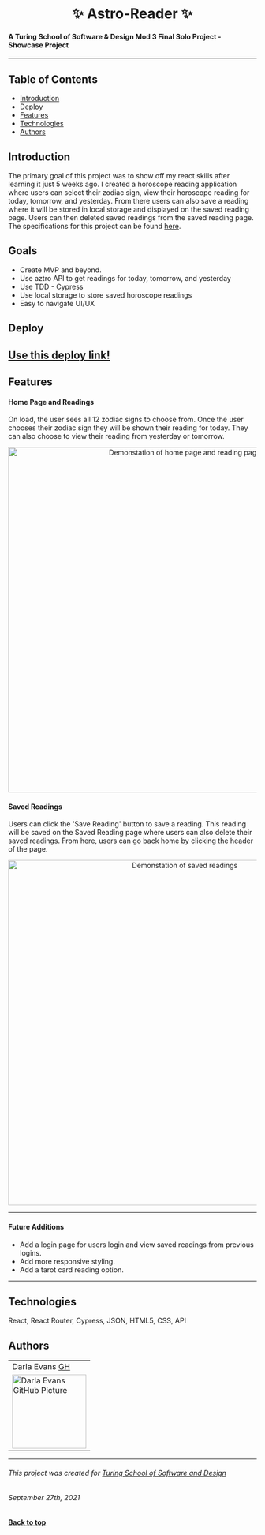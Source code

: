 <h1 align="center">✨ Astro-Reader ✨</h1>  

#### A Turing School of Software & Design Mod 3 Final Solo Project - Showcase Project

---

## Table of Contents
* [Introduction](#introduction)
* [Deploy](#Deploy)
* [Features](#features)
* [Technologies](#technologies)
* [Authors](#authors)

## Introduction
The primary goal of this project was to show off my react skills after learning it just 5 weeks ago. I created a horoscope reading application where users can select their zodiac sign, view their horoscope reading for today, tomorrow, and yesterday. From there users can also save a reading where it will be stored in local storage and displayed on the saved reading page. Users can then deleted saved readings from the saved reading page. The specifications for this project can be found [here](https://frontend.turing.edu/projects/module-3/showcase.html).


## Goals
* Create MVP and beyond.
* Use aztro API to get readings for today, tomorrow, and yesterday
* Use TDD - Cypress 
* Use local storage to store saved horoscope readings
* Easy to navigate UI/UX  

## Deploy
[Use this deploy link!](https://astro-reader-de.herokuapp.com/)
---

## Features

#### Home Page and Readings
On load, the user sees all 12 zodiac signs to choose from. Once the user chooses their zodiac sign they will be shown their reading for today. They can also choose to view their reading from yesterday or tomorrow.  
<p align = "center">
 <td><img src="https://media.giphy.com/media/LjhMuqDEvdHGSQIao1/source.gif?cid=790b7611445c7141bdf868a319d7a5d4ef12118ccc38114b&rid=source.gif" alt="Demonstation of home page and reading page"
 width="700" height="auto" /></td>
</p>

#### Saved Readings
Users can click the 'Save Reading' button to save a reading. This reading will be saved on the Saved Reading page where users can also delete their saved readings. From here, users can go back home by clicking the header of the page.   
<p align = "center">
 <td><img src="https://media.giphy.com/media/evJWVD4to0a0ly4b8K/giphy.gif?cid=790b76112f092dbf86148e3f099e82035febda341143a428&rid=giphy.gif" alt="Demonstation of saved readings"
 width="700" height="auto" /></td>
</p>

---

#### Future Additions
- Add a login page for users login and view saved readings from previous logins.
- Add more responsive styling. 
- Add a tarot card reading option. 
---

## Technologies
React, React Router, Cypress, JSON, HTML5, CSS, API
## Authors
<table display: inline;>
    <tr>
        <td> Darla Evans <a href="https://github.com/darlaevans2000">GH</td>
    </tr>
 <td><img src="https://avatars.githubusercontent.com/u/76928485?v=4" alt="Darla Evans GitHub Picture"
 width="150" height="auto" /></td>
  <tr>
</table>  

**************************************************************************
###### This project was created for [Turing School of Software and Design](https://turing.edu/)
###### September 27th, 2021
**[Back to top](#table-of-contents)**
